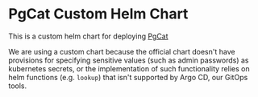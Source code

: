 # PgCat Custom Helm Chart

This is a custom helm chart for deploying [PgCat](https://github.com/postgresml/pgcat)

We are using a custom chart because the official chart doesn't have provisions for specifying sensitive values (such as admin passwords) as kubernetes secrets, or the implementation of such functionality relies on helm functions (e.g. `lookup`) that isn't supported by Argo CD, our GitOps tools.
